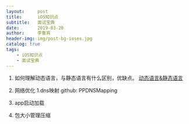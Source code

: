 ```yaml
---
layout:     post
title:      iOS知识点
subtitle:   面试宝典
date:       2019-03-20
author:     李鲁宾
header-img: img/post-bg-ioses.jpg
catalog: true
tags:
    - iOS知识点
    - 面试宝典
---
```


1. 如何理解动态语言，与静态语言有什么区别，优缺点。
[动态语言&静态语言]()

2. 网络优化
[](https://www.jianshu.com/p/f28dd995d2dc)
[](http://mrpeak.cn/blog/ios-network/)
1.dns映射 [](http://www.mrpeak.cn/ios/2016/01/22/dnsmapping)
github: PPDNSMapping

3. app启动加载

4. 包大小管理压缩

